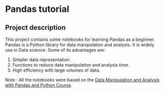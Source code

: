 # Pandas tutorial

## Project description

This project contains some notebooks for learning Pandas as a beginner. Pandas is a Python library for data manipulation and analysis. It is widely use in Data science. Some of its advantages are:

1. Simpler data representation.
2. Functions to reduce data manipulation and analysis time.
3. High efficiency with large volumes of data.

Note : All the notebooks were based on the [Data Manipulation and Analysis with Pandas and Python Course](https://platzi.com/cursos/pandas/).
